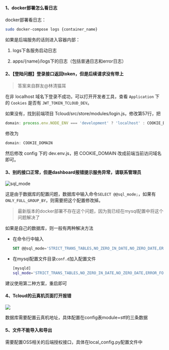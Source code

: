 #### 1、docker部署怎么看日志

docker部署看日志：  

```bash
sudo docker-compose logs {container_name}
```

如果是后端服务的话则进入容器内部：  

1. logs下各服务启动日志  

2. apps/{name}/logs下的日志（包括普通日志和error日志）



####  2、【登陆问题】登录接口返回token，但是后续请求没有带上

> 答案来自群友@林清猫耳  

在非 localhost 域名下登录不成功，可以打开开发者工具，查看 `Application` 下的 `Cookies` 是否有 `JWT_TOKEN_TCLOUD_DEV`。  

如果没有，找到前端项目 Tcloud/src/store/modules/login.js，修改第57行，把 

```js
domain: process.env.NODE_ENV === 'development' ? 'localhost' : COOKIE_DOMAIN
```

修改为 

```js
domain: COOKIE_DOMAIN
```

然后修改 config 下的 dev.env.js，把 COOKIE_DOMAIN 改成前端当前访问域名即可。



#### 3、别的接口正常，但是dashboard报错提示服务异常，请联系管理员

![sql_mode](http://tcloud-static.oss-cn-beijing.aliyuncs.com/tcloud_git/QQ20191011-0.png)

这是由于数据库的配置问题，数据库中输入命令`SELECT @@sql_mode;`，如果有`ONLY_FULL_GROUP_BY`，则需要把这个配置修改掉。

> 最新版本的docker部署不存在这个问题，因为我已经在mysql配置中将这个问题解决了

如果是自己的数据库，则一般有两种解决方法

- 在命令行中输入

  ```sql
  SET @@sql_mode='STRICT_TRANS_TABLES,NO_ZERO_IN_DATE,NO_ZERO_DATE,ERROR_FOR_DIVISION_BY_ZERO,NO_AUTO_CREATE_USER,NO_ENGINE_SUBSTITUTION';
  ```

- 在mysql配置文件目录`conf.d`加入配置文件

  ```bash
  [mysqld]
  sql_mode='STRICT_TRANS_TABLES,NO_ZERO_IN_DATE,NO_ZERO_DATE,ERROR_FOR_DIVISION_BY_ZERO,NO_AUTO_CREATE_USER,NO_ENGINE_SUBSTITUTION'
  ```

建议使用第二种方案，重启即可



#### 4、Tcloud的云真机页面打开报错

![](http://tcloud-static.oss-cn-beijing.aliyuncs.com/tcloud_git/tcdevice_error.png)

数据库需要配置云真机地址，具体配置在config表module=stf的三条数据



#### 5、文件不能导入和导出

需要配置OSS相关的后端授权接口，具体在local_config.py配置文件中